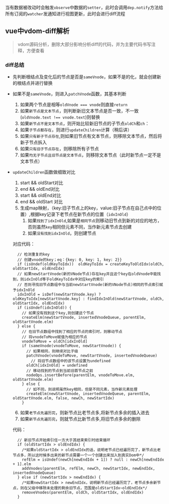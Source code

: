 当有数据被改动时会触发`observe`中数据的`setter`，此时会调用`dep.notify`方法给所有订阅的`watcher`发通知进行视图更新，此时会进行diff流程
## vue中vdom-diff解析
> vdom源码分析，删除大部分影响分析diff的代码，并为主要代码书写注释，方便查看

### diff总结
* 先判断根结点及变化后的节点是否是`sameVnode`，如果不是的化，就会创建新的根结点并进行替换
* 如果不是`sameVnode`，则进入`patchVnode`函数，其基本判断  
  1. 如果两个节点是相等`oldVnode === vnode`则直接`return`
  2. 如果`新节点是文本节点`，则判断新旧文本节点是否一致，不一致(`oldVnode.text !== vnode.text`)则替换
  3. 如果`新节点不是文本节点`，则开始比较新旧节点的子节点`oldCh`和`ch`：
  4. 如果`子节点都存在`，则进行`updateChildren`计算（稍后讲）
  5. 如果`只有新子节点存在`,则如果旧节点有文本节点，则移除文本节点，然后将新子节点拆入
  6. 如果`只有旧子节点存在`，则移除所有子节点
  7. 如果`均无子节点且旧节点是文本节点`，则移除文本节点（此时新节点一定不是文本节点）
* `updateChildren`函数做细致对比
  1. start && oldStart对比
  2. end && oldEnd对比
  3. start && oldEnd对比
  4. end && oldStart  对比
  5. 生成map映射，（key:旧子节点上的key，value:旧子节点在自己点中的位置）,根据key记录下老节点在新节点的位置（`idxInOld`）
      1) 如果`找到了idxInOld`,如果是`相同节点`则移动旧节点到新的对应的地方，否则虽然`key`相同但元素不同，当作新元素节点去创建
      2) 如果`没有找到idxInOld`，则创建节点         

  对应代码：
  ```
    // 检测重复的key
    // 创建vnode的key；eq：{key: 0, key: 1, key: 2}}
    if (isUndef(oldKeyToIdx))  oldKeyToIdx = createKeyToOldIdx(oldCh, oldStartIdx, oldEndIdx)
    // 如果newStartVnode(新的VNode节点)存在key并且这个key在oldVnode中能找到，则idxInOld等于oldKeyToIdx中对应key的索引
    // 否则寻找旧节点数组中与当前newStartVnode(新的VNode节点)相同的节点索引赋予idxInOld
    idxInOld = isDef(newStartVnode.key) ? oldKeyToIdx[newStartVnode.key] : findIdxInOld(newStartVnode, oldCh, oldStartIdx, oldEndIdx)
    if (isUndef(idxInOld)) {
      // 如果没有找到这个key,则创建这个节点
      createElm(newStartVnode, insertedVnodeQueue, parentElm, oldStartVnode.elm)
    } else {
      // 在旧节点数组中找到了相应的节点的索引时，则移动节点
      // 将vnodeToMove赋值为相应的节点
      vnodeToMove = oldCh[idxInOld]
      if (sameVnode(vnodeToMove, newStartVnode)) {
        // 如果相同，则继续对比子级
        patchVnode(vnodeToMove, newStartVnode, insertedVnodeQueue)
          // 将旧节点数组中的该节点设置为undefined
        oldCh[idxInOld] = undefined
        // 移动找到的节点到当前旧首节点之前
        nodeOps.insertBefore(parentElm, vnodeToMove.elm, oldStartVnode.elm)
      } else {
        // 如不同，则说明虽然key相同，但是不同元素，当作新元素处理
        createElm(newStartVnode, insertedVnodeQueue, parentElm, oldStartVnode.elm, false, newCh, newStartIdx)
      }
  ```
  6. 如果`老节点先遍历完`，则新节点比老节点多,将新节点多余的插入进去
  7. 如果`新节点先遍历完`，则就节点比新节点多,将旧节点多余的删除  

  代码：
  ```
    // 新旧节点开始索引任一方大于其结束索引时结束循环
    if (oldStartIdx > oldEndIdx) {
      /*如果oldStartIdx > oldEndIdx的话，说明老节点已经遍历完了，新节点比老节点多，所以这时候多出来的新节点需要一个一个创建出来加入到真实Dom中*/
      refElm = isUndef(newCh[newEndIdx + 1]) ? null : newCh[newEndIdx + 1].elm
      addVnodes(parentElm, refElm, newCh, newStartIdx, newEndIdx, insertedVnodeQueue)
    } else if (newStartIdx > newEndIdx) {
      /*如果newStartIdx > newEndIdx，说明新节点已经遍历完了，老节点多余新节点，则在父级中移除未处理的剩余旧节点，范围是oldStartIdx~oldEndIdx*/
      removeVnodes(parentElm, oldCh, oldStartIdx, oldEndIdx)
    }
  ```
